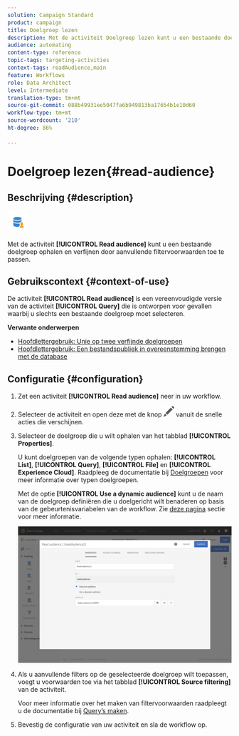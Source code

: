```yaml
---
solution: Campaign Standard
product: campaign
title: Doelgroep lezen
description: Met de activiteit Doelgroep lezen kunt u een bestaande doelgroep ophalen en verfijnen door aanvullende filtervoorwaarden toe te passen.
audience: automating
content-type: reference
topic-tags: targeting-activities
context-tags: readAudience,main
feature: Workflows
role: Data Architect
level: Intermediate
translation-type: tm+mt
source-git-commit: 088b49931ee5047fa6b949813ba17654b1e10d60
workflow-type: tm+mt
source-wordcount: '210'
ht-degree: 86%

---
```



# Doelgroep lezen{#read-audience}

## Beschrijving {#description}

![](assets/prefill.png)

Met de activiteit **[!UICONTROL Read audience]** kunt u een bestaande doelgroep ophalen en verfijnen door aanvullende filtervoorwaarden toe te passen.

## Gebruikscontext {#context-of-use}

De activiteit **[!UICONTROL Read audience]** is een vereenvoudigde versie van de activiteit **[!UICONTROL Query]** die is ontworpen voor gevallen waarbij u slechts een bestaande doelgroep moet selecteren.

**Verwante onderwerpen**

* [Hoofdlettergebruik: Unie op twee verfijnde doelgroepen](../../automating/using/union-on-two-refined-audiences.md)
* [Hoofdlettergebruik: Een bestandspubliek in overeenstemming brengen met de database](../../automating/using/reconcile-file-audience-with-database.md)

## Configuratie {#configuration}

1. Zet een activiteit **[!UICONTROL Read audience]** neer in uw workflow.
1. Selecteer de activiteit en open deze met de knop ![](assets/edit_darkgrey-24px.png) vanuit de snelle acties die verschijnen.
1. Selecteer de doelgroep die u wilt ophalen van het tabblad **[!UICONTROL Properties]**.

   U kunt doelgroepen van de volgende typen ophalen: **[!UICONTROL List]**, **[!UICONTROL Query]**, **[!UICONTROL File]** en **[!UICONTROL Experience Cloud]**. Raadpleeg de documentatie bij [Doelgroepen](../../audiences/using/about-audiences.md) voor meer informatie over typen doelgroepen.

   Met de optie **[!UICONTROL Use a dynamic audience]** kunt u de naam van de doelgroep definiëren die u doelgericht wilt benaderen op basis van de gebeurtenisvariabelen van de workflow. Zie [deze pagina](../../automating/using/customizing-workflow-external-parameters.md) sectie voor meer informatie.

   ![](assets/readaudience_activity1.png)

1. Als u aanvullende filters op de geselecteerde doelgroep wilt toepassen, voegt u voorwaarden toe via het tabblad **[!UICONTROL Source filtering]** van de activiteit.

   Voor meer informatie over het maken van filtervoorwaarden raadpleegt u de documentatie bij [Query’s maken](../../automating/using/editing-queries.md#creating-queries).

1. Bevestig de configuratie van uw activiteit en sla de workflow op.
